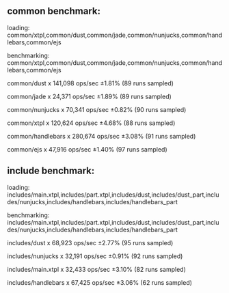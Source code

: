 ## common benchmark:

loading: common/xtpl,common/dust,common/jade,common/nunjucks,common/handlebars,common/ejs

benchmarking: common/xtpl,common/dust,common/jade,common/nunjucks,common/handlebars,common/ejs

common/dust x 141,098 ops/sec ±1.81% (89 runs sampled)

common/jade x 24,371 ops/sec ±1.89% (89 runs sampled)

common/nunjucks x 70,341 ops/sec ±0.82% (90 runs sampled)

common/xtpl x 120,624 ops/sec ±4.68% (88 runs sampled)

common/handlebars x 280,674 ops/sec ±3.08% (91 runs sampled)

common/ejs x 47,916 ops/sec ±1.40% (97 runs sampled)

## include benchmark:

loading: includes/main.xtpl,includes/part.xtpl,includes/dust,includes/dust_part,includes/nunjucks,includes/handlebars,includes/handlebars_part

benchmarking: includes/main.xtpl,includes/part.xtpl,includes/dust,includes/dust_part,includes/nunjucks,includes/handlebars,includes/handlebars_part

includes/dust x 68,923 ops/sec ±2.77% (95 runs sampled)

includes/nunjucks x 32,191 ops/sec ±0.91% (92 runs sampled)

includes/main.xtpl x 32,433 ops/sec ±3.10% (82 runs sampled)

includes/handlebars x 67,425 ops/sec ±3.06% (62 runs sampled)

